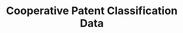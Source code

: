 ---
layout: default
bigquery: https://console.cloud.google.com/bigquery?p=patents-public-data&d=cpc&page=dataset
citation: '“Cooperative Patent Classification” by the EPO and USPTO, for public use. '
contributors: EPO, USPTO
cost: None
description: Cooperative Patent Classification Data contains the scheme and definitions
  of the Cooperative Patent Classification system for classifying patent documents.
  The CPC is the result of a partnership between the EPO and the USPTO in their joint
  effort to develop a common, internationally compatible classification system for
  technical documents, in particular patent publications, which will be used by both
  offices in the patent granting process
documentation: https://www.cooperativepatentclassification.org/cpcSchemeAndDefinitions
last_edit: Mon, 04 Apr 2022 19:07:06 GMT
location: https://www.cooperativepatentclassification.org/index
maintained_by: USPTO, EPO
schema_fields: '[''status'', ''titlePart'', ''application_references'', ''child_groups'',
  ''residual_references'', ''title_full'', ''sizeCache'', ''dateRevised'', ''parents'',
  ''residualReferences'', ''definition'', ''notAllocatable'', ''ipc_concordant'',
  ''limiting_references'', ''childGroups'', ''level'', ''ipcConcordant'', ''limitingReferences'',
  ''titleFull'', ''informative_references'', ''children'', ''informativeReferences'',
  ''glossary'', ''breakdown_code'', ''date_revised'', ''additional_only'', ''applicationReferences'',
  ''not_allocatable'', ''synonyms'', ''breakdownCode'', ''title_part'', ''symbol'']'
shortname: cooperative_patent_classification
tags:
- patents
- science
title: Cooperative Patent Classification Data
uuid: 984374a7-16e9-4b35-9445-458daceb01bf
---